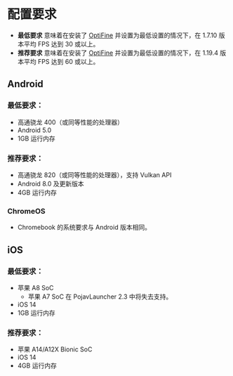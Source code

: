 # 配置要求
- **最低要求** 意味着在安装了 [OptiFine](https://optifine.net/downloads) 并设置为最低设置的情况下，在 1.7.10 版本平均 FPS 达到 30 或以上。
- **推荐要求** 意味着在安装了 [OptiFine](https://optifine.net/downloads) 并设置为最低设置的情况下，在 1.19.4 版本平均 FPS 达到 60 或以上。

## Android

### 最低要求：
- 高通骁龙 400（或同等性能的处理器）
- Android 5.0
- 1GB 运行内存

### 推荐要求：
- 高通骁龙 820（或同等性能的处理器），支持 Vulkan API
- Android 8.0 及更新版本
- 4GB 运行内存

### ChromeOS
- Chromebook 的系统要求与 Android 版本相同。

## iOS

### 最低要求：
- 苹果 A8 SoC
   - 苹果 A7 SoC 在 PojavLauncher 2.3 中将失去支持。
- iOS 14
- 1GB 运行内存

### 推荐要求：
- 苹果 A14/A12X Bionic SoC
- iOS 14
- 4GB 运行内存
